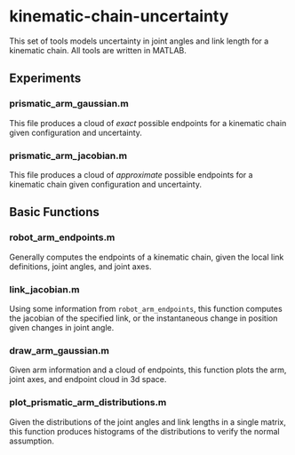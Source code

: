 # kinematic-chain-uncertainty

This set of tools models uncertainty in joint angles and link length for a
kinematic chain. All tools are written in MATLAB.


## Experiments

### prismatic_arm_gaussian.m
This file produces a cloud of _exact_ possible endpoints for a kinematic chain
given configuration and uncertainty.

### prismatic_arm_jacobian.m
This file produces a cloud of _approximate_ possible endpoints for a kinematic
chain given configuration and uncertainty.


## Basic Functions

### robot_arm_endpoints.m
Generally computes the endpoints of a kinematic chain, given the local link
definitions, joint angles, and joint axes.

### link_jacobian.m
Using some information from `robot_arm_endpoints`, this function computes the
jacobian of the specified link, or the instantaneous change in position given
changes in joint angle.

### draw_arm_gaussian.m
Given arm information and a cloud of endpoints, this function plots the
arm, joint axes, and endpoint cloud in 3d space.

### plot_prismatic_arm_distributions.m
Given the distributions of the joint angles and link lengths in a single matrix,
this function produces histograms of the distributions to verify the normal
assumption.